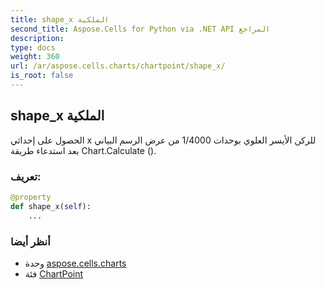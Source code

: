 ```yaml
---
title: shape_x الملكية
second_title: Aspose.Cells for Python via .NET API المراجع
description:
type: docs
weight: 360
url: /ar/aspose.cells.charts/chartpoint/shape_x/
is_root: false
---
```

##  shape_x الملكية

الحصول على إحداثي x للركن الأيسر العلوي بوحدات 1/4000 من عرض الرسم البياني بعد استدعاء طريقة Chart.Calculate ().
###  تعريف:
```python
@property
def shape_x(self):
    ...
```

###  أنظر أيضا
* وحدة [aspose.cells.charts](../../)
* فئة [ChartPoint](/cells/python-net/ar/aspose.cells.charts/chartpoint)
